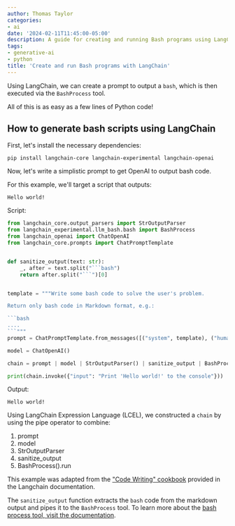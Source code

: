 ```yaml
---
author: Thomas Taylor
categories:
- ai
date: '2024-02-11T11:45:00-05:00'
description: A guide for creating and running Bash programs using LangChain and OpenAI
tags:
- generative-ai
- python
title: 'Create and run Bash programs with LangChain'
---
```


Using LangChain, we can create a prompt to output a `bash`, which is then executed via the `BashProcess` tool.

All of this is as easy as a few lines of Python code!

## How to generate bash scripts using LangChain

First, let's install the necessary dependencies:

```shell
pip install langchain-core langchain-experimental langchain-openai
```

Now, let's write a simplistic prompt to get OpenAI to output bash code. 

For this example, we'll target a script that outputs:

```text
Hello world!
```

Script:

```python
from langchain_core.output_parsers import StrOutputParser
from langchain_experimental.llm_bash.bash import BashProcess
from langchain_openai import ChatOpenAI
from langchain_core.prompts import ChatPromptTemplate


def sanitize_output(text: str):
    _, after = text.split("```bash")
    return after.split("```")[0]


template = """Write some bash code to solve the user's problem. 

Return only bash code in Markdown format, e.g.:

```bash
....
```"""
prompt = ChatPromptTemplate.from_messages([("system", template), ("human", "{input}")])

model = ChatOpenAI()

chain = prompt | model | StrOutputParser() | sanitize_output | BashProcess().run

print(chain.invoke({"input": "Print 'Hello world!' to the console"}))
```

Output:

```text
Hello world!

```

Using LangChain Expression Language (LCEL), we constructed a `chain` by using the pipe operator to combine:

1. prompt
2. model
3. StrOutputParser
4. sanitize_output
5. BashProcess().run

This example was adapted from the ["Code Writing" cookbook][1] provided in the Langchain documentation.

The `sanitize_output` function extracts the `bash` code from the markdown output and pipes it to the `BashProcess` tool. To learn more about the [bash process tool, visit the documentation][2].

[1]: https://python.langchain.com/docs/expression_language/cookbook/code_writing
[2]: https://api.python.langchain.com/en/stable/llm_bash/langchain_experimental.llm_bash.bash.BashProcess.html#langchain_experimental.llm_bash.bash.BashProcess
